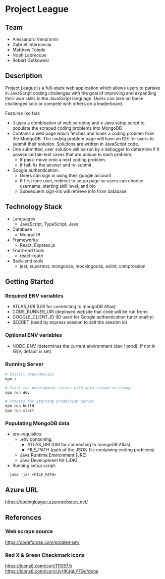 # Project League
## Team
- Alessandro Vendramin
- Gabriel Internoscia
- Matthew Toledo
- Noah Labrecque
- Robert Gutkowski

## Description
Project League is a full-stack web application which allows users to partake in JavaScript coding challenges with the goal of improving and expanding their own skills in the JavaScript language. Users can take on these challenges solo or compete with others on a leaderboard.

Features (so far):
- It uses a combination of web scraping and a Java setup script to populate the scraped coding problems into MongoDB
- Contains a web page which fetches and loads a coding problem from the MongoDB. The coding problem page will have an IDE for users to submit their solution. Solutions are written in JavaScript code.
- One submitted, user solution will be run by a debugger to determine if it passes certain test cases that are unique to each problem.
  - If pass: move onto a next coding problem.
  - If fail: fix the answer and re-submit.
- Google authentication:
  - Users can sign in using their google account
  - If first time user, redirect to setup page so users can choose username, starting skill level, and bio
  - Subsequent sign-ins will retireve info from database

## Technology Stack
- Languages
  - JavaScript, TypeScript, Java
- Database
  - MongoDB
- Frameworks
  - React, Express.js
- Front-end tools
  - react-route
- Back-end tools
  - jest, supertest, mongoose, mockingoose, eslint, compression
## Getting Started

### Required ENV variables
- ATLAS_URI (URI for connecting to mongoDB Atlas)
- CODE_RUNNER_URI (deployed website that code will be run from)
- GOOGLE_CLIENT_ID (ID used for Google authentication functionality)
- SECRET (used by express session to salt the session id)

### Optional ENV variables
- NODE_ENV (determines the current environment (dev / prod). If not in ENV, default is set)

### Running Server

```sh
# Install dependencies
npm i

# Start the development server with auto reload on change
npm run dev

# Process for starting production server
npm run build
npm run start
```
### Populating MongoDB data

- pre-requisites:
  -  .env containing:
      - ATLAS_URI (URI for connecting to mongoDB Atlas)
      - FILE_PATH (path of the JSON file containing coding problems)
  - Java Runtime Environment (JRE)
  - Java Development Kit (JDK)
- Running setup script:

```
  java -jar <FILE_PATH>
```

## Azure URL
https://codingleague.azurewebsites.net/

## References
### Web scrape source
https://codeforces.com/problemset/

### Red X & Green Checkmark icons
https://icons8.com/icon/111057/x 
https://icons8.com/icon/rJyHKJgLY7Gc/done
